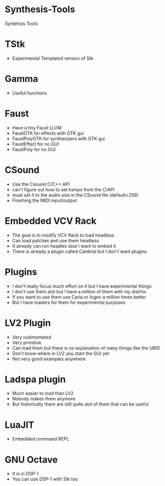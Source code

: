 # Synthesis-Tools
Syntehsis Tools

# TStk
* Experimental Templated version of Stk

# Gamma
* Useful functions 

# Faust
* Have a tiny Faust LLVM 
* FaustGTK for effects with GTK gui
* FaustPolyGTK for synthesizers with GTK gui
* FaustEffect for no GUI
* FaustPoly for no GUI

# CSound
* Use the Csound C/C++ API
* can't figure out how to set ksmps from the C/API
* must set it to the audio size in the CSound file (default=256)
* Finishing the MIDI input/output

# Embedded VCV Rack
* The goal is to modify VCV Rack to load headless
* Can load patches and use them headless
* It already can run headles sbut I want to embed it
* There is already a plugin called Cardinal but I don't want plugins 

# Plugins
* I don't really focus much effort on it but I have experimental things 
* I don't use them alot but I have a million of them with my distrho
* If you want to use them use Carla or Ingen a million times better
* But I have loaders for them for experimental purposes

# LV2 Plugin
* Very rudimentated 
* Very primitive
* Can load them but there is no explanation of many things like the URID 
* Don't know where in LV2 you start the GUI yet
* Not very good examples anywhere

# Ladspa plugin
* Much easier to load than LV2
* Nobody makes them anymore
* But historically there are still quite alot of them that can be useful




# LuaJIT
* Embedded command REPL

# GNU Octave
* It is in DSP-1
* You can use DSP-1 with Stk too





